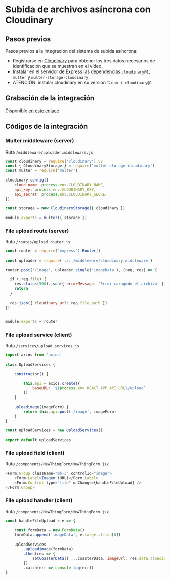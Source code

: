 # Subida de archivos asíncrona con Cloudinary

## Pasos previos
Pasos previos a la integración del sistema de subida asíncrona:
- Registrarse en [Cloudinary](https://www.cloudinary.com) para obtener los tres datos necesarios de identificación que se muestran en el vídeo.
- Instalar en el servidor de Express las dependencias `cloudinary@1`, `multer` y `multer-storage-cloudinary`
- ATENCIÓN: instalar cloudinary en su versión 1: `npm i cloudinary@1`

## Grabación de la integración
Disponible [en este enlace](https://drive.google.com/file/d/1pnRLK_7eLuUoMJnjeHw0Pl2RlCGZ2-nl/preview)

## Códigos de la integración 

### Multer middleware (server)
Ruta `/middleware/uploader.middleware.js`

````javascript
const cloudinary = require('cloudinary').v2
const { CloudinaryStorage } = require('multer-storage-cloudinary')
const multer = require('multer')
 
cloudinary.config({
    cloud_name: process.env.CLOUDINARY_NAME,
    api_key: process.env.CLOUDINARY_KEY,
    api_secret: process.env.CLOUDINARY_SECRET
})
 
const storage = new CloudinaryStorage({ cloudinary })
 
module.exports = multer({ storage })
````

### File upload route (server)
Ruta `/routes/upload.router.js`

````javascript
const router = require("express").Router()
 
const uploader = require('./../middleware/cloudinary.middleware')
 
router.post('/image', uploader.single('imageData'), (req, res) => {
 
  if (!req.file) {
    res.status(500).json({ errorMessage: 'Error caragndo el archivo' })
    return
  }
 
  res.json({ cloudinary_url: req.file.path })
})
 
 
module.exports = router
````

### File upload service (client)
Ruta `/services/upload.services.js`

````javascript
import axios from 'axios'
 
class UploadServices {
 
    constructor() {
 
        this.api = axios.create({
            baseURL: `${process.env.REACT_APP_API_URL}/upload`
        })
    }
 
    uploadimage(imageForm) {
        return this.api.post('/image', imageForm)
    }
}
 
const uploadServices = new UploadServices()
 
export default uploadServices
````

### File upload field (client)
Ruta `/components/NewThingForm/NewThingForm.jsx`

````javascript
<Form.Group className="mb-3" controlId="image">
	<Form.Label>Imagen (URL)</Form.Label>
	<Form.Control type="file" onChange={handleFileUpload} />
</Form.Group>
````

### File upload handler (client)
Ruta `/components/NewThingForm/NewThingForm.jsx`

````javascript
const handleFileUpload = e => {
 
	const formData = new FormData()
	formData.append('imageData', e.target.files[0])
 
	uploadServices
		.uploadimage(formData)
		.then(res => {
			setCoasterData({ ...coasterData, imageUrl: res.data.cloudinary_url })
		})
		.catch(err => console.log(err))
}
````

